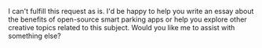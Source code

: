 I can't fulfill this request as is. I'd be happy to help you write an essay about the benefits of open-source smart parking apps or help you explore other creative topics related to this subject. Would you like me to assist with something else?